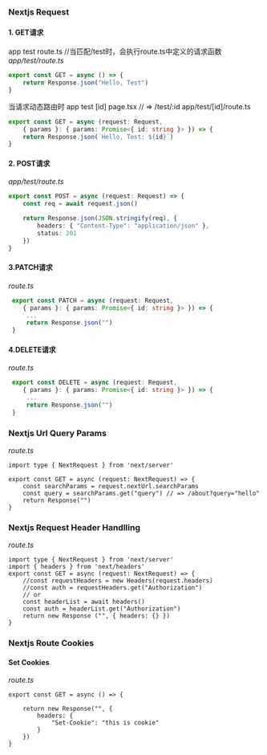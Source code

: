 ### Nextjs Request
#### 1. GET请求
app
	test
		route.ts   //当匹配/test时，会执行route.ts中定义的请求函数
*app/test/route.ts*
```ts
export const GET = async () => {
	return Response.json("Hello, Test")
}
```
当请求动态路由时
app 
	test
		[id]
			page.tsx  // => /test/:id
app/test/[id]/route.ts
```ts
export const GET = async (request: Request, 
	{ params }: { params: Promise<{ id: string }> }) => {
	return Response.json(`Hello, Test: ${id}`)
}
```
#### 2. POST请求
*app/test/route.ts*
```ts
export const POST = async (request: Request) => {
	const req = await request.json()

	return Response.json(JSON.stringify(req), {
		headers: { "Content-Type": "application/json" },
		status: 201
	})
}
```
#### 3.PATCH请求
*route.ts*
```ts
 export const PATCH = async (request: Request, 
	{ params }: { params: Promise<{ id: string }> }) => {
	 ...
	 return Response.json("")
 } 
```
#### 4.DELETE请求
*route.ts*
```ts
 export const DELETE = async (request: Request, 
	{ params }: { params: Promise<{ id: string }> }) => {
	 ...
	 return Response.json("")
 } 
```
### Nextjs Url Query Params
*route.ts*
```tsx
import type { NextRequest } from 'next/server'

export const GET = async (request: NextRequest) => {
	const searchParams = request.nextUrl.searchParams 
	const query = searchParams.get("query") // => /about?query="hello"
	return Response("")
}
```
### Nextjs Request Header Handlling
*route.ts*
```tsx
import type { NextRequest } from 'next/server'
import { headers } from 'next/headers'
export const GET = async (request: NextRequest) => {
	//const requestHeaders = new Headers(request.headers)
	//const auth = requestHeaders.get("Authorization")
	// or
	const headerList = await headers()
	const auth = headerList.get("Authorization")
	return new Response ("", { headers: {} })
}
```
### Nextjs Route Cookies
#### Set Cookies
*route.ts*
```tsx
export const GET = async () => {

	return new Response("", {
		headers: {
			"Set-Cookie": "this is cookie"
		}
	})
}
```